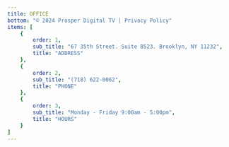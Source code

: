 ```yaml
---
title: OFFICE
bottom: "© 2024 Prosper Digital TV | Privacy Policy"
items: [
    {
        order: 1,
        sub_title: "67 35th Street. Suite B523. Brooklyn, NY 11232",
        title: "ADDRESS"
    },
    {
        order: 2,
        sub_title: "(718) 622-0062",
        title: "PHONE"
    },
    {
        order: 3,
        sub_title: "Monday - Friday 9:00am - 5:00pm",
        title: "HOURS"
    }
]
---
```

